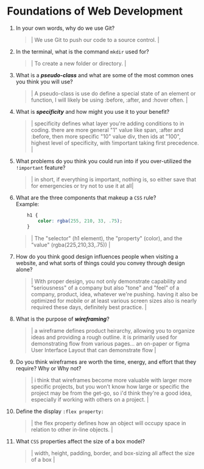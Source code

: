 # Foundations of Web Development
01. In your own words, why do we use Git?
    > | We use Git to push our code to a source control. |

02. In the terminal, what is the command `mkdir` used for?
    > | To create a new folder or directory. |

03. What is a ***pseudo-class*** and what are some of the most common ones you think you will use?
    > | A pseudo-class is use do define a special state of an element or function, I will likely be using :before, :after, and :hover often. |

04. What is ***specificity*** and how might you use it to your benefit?
    > | specificity defines what layer you're adding conditions to in coding. there are more general "1" value like span, :after and :before, then more specific "10" value div, then ids at "100", highest level of specificity, with !important taking first precedence. |

05. What problems do you think you could run into if you over-utilized the `!important` feature?
    > | in short, if everything is important, nothing is, so either save that for emergencies or try not to use it at all|

06. What are the three components that makeup a `CSS` rule? <br> Example:

    ```css
        h1 {
            color: rgba(255, 210, 33, .75);
        }
    ```

    > | The "selector" (h1 element), the "property" (color), and the "value" (rgba(225,210,33,.75)) |

07. How do you think good design influences people when visiting a website, and what sorts of things could you convey through design alone?
    > | With proper design, you not only demonstrate capability and "seriousness" of a company but also "tone" and "feel" of a company, product, idea, whatever we're pushing. having it also be optimized for mobile or at least various screen sizes also is nearly required these days, definitely best practice. |

08. What is the purpose of ***wireframing***?
    > | a wireframe defines product heirarchy, allowing you to organize ideas and providing a rough outline. it is primarily used for demonstrating flow from various pages... an on-paper or figma User Interface Layout that can demonstrate flow |

09. Do you think wireframes are worth the time, energy, and effort that they require? Why or Why not?
    > | i think that wireframes become more valuable with larger more specific projects, but you won't know how large or specific the project may be from the get-go, so i'd think they're a good idea, especially if working with others on a project. |

10. Define the display `:flex property:`
    > | the flex property defines how an object will occupy space in relation to other in-line objects. |

11. What `CSS` properties affect the size of a box model?
    > | width, height, padding, border, and box-sizing all affect the size of a box |
